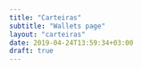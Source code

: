 ```yaml
---
title: "Carteiras"
subtitle: "Wallets page"
layout: "carteiras"
date: 2019-04-24T13:59:34+03:00
draft: true
---
```

